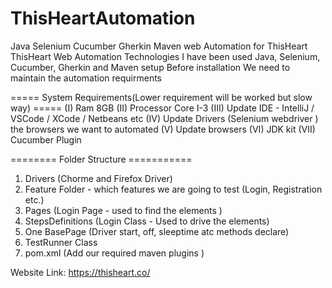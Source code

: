 # ThisHeartAutomation
Java Selenium Cucumber Gherkin Maven web Automation for ThisHeart
ThisHeart Web Automation 
Technologies I have been used 
Java, Selenium, Cucumber, Gherkin and Maven setup 
Before installation We need to maintain the automation requirments 

===== System Requirements(Lower requirement will be worked but slow way) =====
(I) Ram 8GB 
(II) Processor Core I-3 
(III) Update IDE - IntelliJ / VSCode / XCode / Netbeans etc
(IV) Update Drivers (Selenium webdriver ) the browsers we want to automated
(V) Update browsers 
(VI) JDK kit 
(VII) Cucumber Plugin 

======== Folder Structure ===========
1. Drivers (Chorme and Firefox Driver)
2. Feature Folder - which features we are going to test (Login, Registration etc.)
3. Pages (Login Page - used to find the elements )
4. StepsDefinitions (Login Class - Used to drive the elements)
5. One BasePage (Driver start, off, sleeptime atc methods declare)
6. TestRunner Class
7. pom.xml (Add our required maven plugins )

Website Link: https://thisheart.co/
